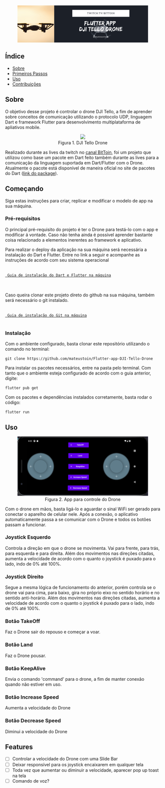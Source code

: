 <figure class="image" align='center'>
    <img src="img/header1.png?raw=true">
    <figcaption></figcaption>
</figure>

## Índice
+ [Sobre](#sobre)
+ [Primeiros Passos](#comecando)
+ [Uso](#uso)
+ [Contribuiçōes](../CONTRIBUTING.md)

<h2 id="sobre">Sobre</h2>

O objetivo desse projeto é controlar o drone DJI Tello, a fim de aprender sobre conceitos de comunicação utilizando o protocolo UDP, linguagem Dart e framework Flutter para desenvolvimento multiplataforma de apliativos mobile.

<figure class="image" align='center'>
    <img src="https://github.com/mateustoin/Tello-Data-Collector/blob/master/img/tello.png?raw=true">
    <figcaption>Figura 1. DJI Tello Drone</figcaption>
</figure>

Realizado durante as lives da twitch no <a href="https://twitch.tv/bittoin">canal BitToin</a>, foi um projeto que utilizou como base um pacote em Dart feito também durante as lives para a comunicação da linguagem suportada em Dart/Flutter com o Drone. Atualmente o pacote está disponível de maneira oficial no site de pacotes do Dart (<a href="https://pub.dev/packages/tello">link do package</a>).

<h2 id="comecando">Começando</h2>

Siga estas instruções para criar, replicar e modificar o modelo de app na sua máquina. 

### Pré-requisitos

O principal pré-requisito do projeto é ter o Drone para testá-lo com o app e modificar á vontade. Caso não tenha ainda é possível aprender bastante coisa relacionado a elementos inerentes ao framework e aplicativo.

Para realizar o deploy da aplicação na sua máquina será necessária a instalação do Dart e Flutter. Entre no link a seguir e acompanhe as instruções de acordo com seu sistema operacional

<code>
<a href="https://flutter.dev/docs/get-started/install"> Guia de instalação do Dart e Flutter na máquina</a>
</code>
<br/>
<br/>

Caso queira clonar este projeto direto do github na sua máquina, também será necessário o git instalado.

<code>
<a href="https://git-scm.com/book/en/v2/Getting-Started-Installing-Git"> Guia de instalação do Git na máquina</a>
</code>
<br/>

### Instalação

Com o ambiente configurado, basta clonar este repositório utilizando o comando no terminal:

```
git clone https://github.com/mateustoin/Flutter-app-DJI-Tello-Drone
```

Para instalar os pacotes necessários, entre na pasta pelo terminal. Com tanto que o ambiente esteja configurado de acordo com o guia anterior, digite:

```
flutter pub get
```

Com os pacotes e dependências instalados corretamente, basta rodar o código:

```
flutter run
```

<h2 id="uso">Uso</h2>

<figure class="image" align='center'>
    <img src="img/tela-app.png?raw=true">
    <figcaption>Figura 2. App para controle do Drone</figcaption>
</figure>

Com o drone em mãos, basta ligá-lo e aguardar o sinal WiFi ser gerado para conectar o aparelho de celular nele. Após a conexão, o aplicativo automaticamente passa a se comunicar com o Drone e todos os botões passam a funcionar.

### Joystick Esquerdo

Controla a direção em que o drone se movimenta. Vai para frente, para trás, para esquerda e para direita. Além dos movimentos nas direções citadas, aumenta a velocidade de acordo com o quanto o joystick é puxado para o lado, indo de 0% até 100%.

### Joystick Direito

Segue a mesma lógica de funcionamento do anterior, porém controla se o drone vai para cima, para baixo, gira no próprio eixo no sentido horário e no sentido anti-horário. Além dos movimentos nas direções citadas, aumenta a velocidade de acordo com o quanto o joystick é puxado para o lado, indo de 0% até 100%.

### Botão TakeOff

Faz o Drone sair do repouso e começar a voar.

### Botão Land

Faz o Drone pousar.

### Botão KeepAlive

Envia o comando 'command' para o drone, a fim de manter conexão quando não estiver em uso.

### Botão Increase Speed

Aumenta a velocidade do Drone

### Botão Decrease Speed

Diminui a velocidade do Drone

</p>

## Features

- [ ] Controlar a velocidade do Drone com uma Slide Bar
- [ ] Deixar responsível para os joystick encaixarem em qualquer tela
- [ ] Toda vez que aumentar ou diminuir a velocidade, aparecer pop up toast na tela
- [ ] Comando de voz?
